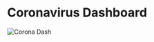 # Coronavirus Dashboard

![Corona Dash](https://github.com/svlitvinenko/corona-dash/workflows/Corona%20Dash/badge.svg?branch=master)
